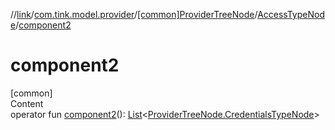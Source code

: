 //[link](../../../index.md)/[com.tink.model.provider](../../index.md)/[[common]ProviderTreeNode](../index.md)/[AccessTypeNode](index.md)/[component2](component2.md)



# component2  
[common]  
Content  
operator fun [component2](component2.md)(): [List](https://kotlinlang.org/api/latest/jvm/stdlib/kotlin.collections/-list/index.html)<[ProviderTreeNode.CredentialsTypeNode](../-credentials-type-node/index.md)>  



